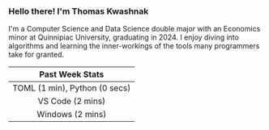 
### Hello there! I'm Thomas Kwashnak

I'm a Computer Science and Data Science double major with an Economics
minor at Quinnipiac University, graduating in 2024.
I enjoy diving into algorithms and learning the inner-workings of the tools
many programmers take for granted.

| Past Week Stats |
| :---: |
| TOML (1 min), Python (0 secs) |
| VS Code (2 mins) |
| Windows (2 mins) |

